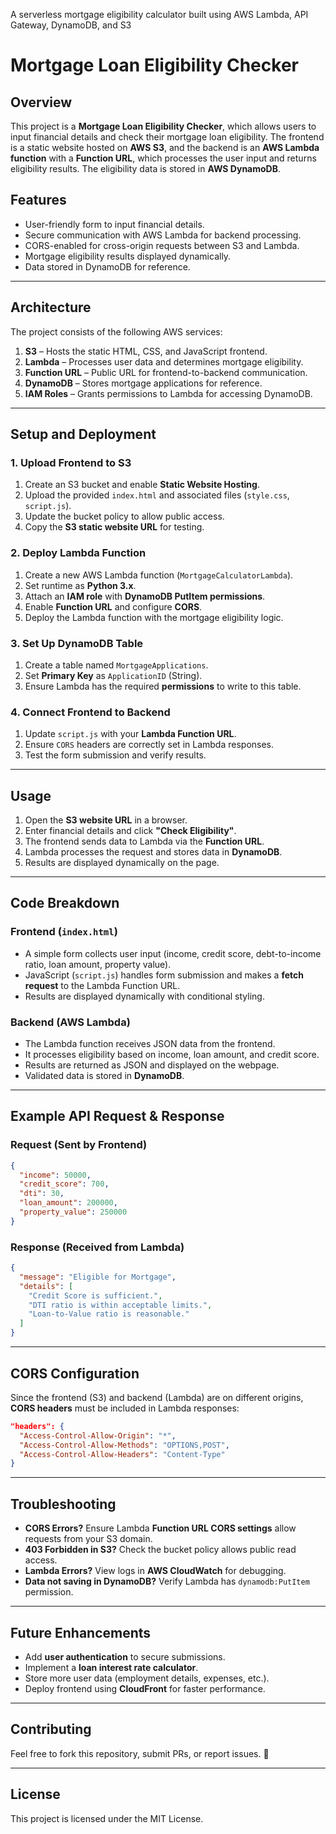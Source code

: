 A serverless mortgage eligibility calculator built using AWS Lambda, API Gateway, DynamoDB, and S3
# Mortgage Loan Eligibility Checker

## Overview
This project is a **Mortgage Loan Eligibility Checker**, which allows users to input financial details and check their mortgage loan eligibility. The frontend is a static website hosted on **AWS S3**, and the backend is an **AWS Lambda function** with a **Function URL**, which processes the user input and returns eligibility results. The eligibility data is stored in **AWS DynamoDB**.

## Features
- User-friendly form to input financial details.
- Secure communication with AWS Lambda for backend processing.
- CORS-enabled for cross-origin requests between S3 and Lambda.
- Mortgage eligibility results displayed dynamically.
- Data stored in DynamoDB for reference.

---

## **Architecture**
The project consists of the following AWS services:
1. **S3** – Hosts the static HTML, CSS, and JavaScript frontend.
2. **Lambda** – Processes user data and determines mortgage eligibility.
3. **Function URL** – Public URL for frontend-to-backend communication.
4. **DynamoDB** – Stores mortgage applications for reference.
5. **IAM Roles** – Grants permissions to Lambda for accessing DynamoDB.

---

## **Setup and Deployment**
### **1. Upload Frontend to S3**
1. Create an S3 bucket and enable **Static Website Hosting**.
2. Upload the provided `index.html` and associated files (`style.css`, `script.js`).
3. Update the bucket policy to allow public access.
4. Copy the **S3 static website URL** for testing.

### **2. Deploy Lambda Function**
1. Create a new AWS Lambda function (`MortgageCalculatorLambda`).
2. Set runtime as **Python 3.x**.
3. Attach an **IAM role** with **DynamoDB PutItem permissions**.
4. Enable **Function URL** and configure **CORS**.
5. Deploy the Lambda function with the mortgage eligibility logic.

### **3. Set Up DynamoDB Table**
1. Create a table named `MortgageApplications`.
2. Set **Primary Key** as `ApplicationID` (String).
3. Ensure Lambda has the required **permissions** to write to this table.

### **4. Connect Frontend to Backend**
1. Update `script.js` with your **Lambda Function URL**.
2. Ensure `CORS` headers are correctly set in Lambda responses.
3. Test the form submission and verify results.

---

## **Usage**
1. Open the **S3 website URL** in a browser.
2. Enter financial details and click **"Check Eligibility"**.
3. The frontend sends data to Lambda via the **Function URL**.
4. Lambda processes the request and stores data in **DynamoDB**.
5. Results are displayed dynamically on the page.

---

## **Code Breakdown**
### **Frontend (`index.html`)**
- A simple form collects user input (income, credit score, debt-to-income ratio, loan amount, property value).
- JavaScript (`script.js`) handles form submission and makes a **fetch request** to the Lambda Function URL.
- Results are displayed dynamically with conditional styling.

### **Backend (AWS Lambda)**
- The Lambda function receives JSON data from the frontend.
- It processes eligibility based on income, loan amount, and credit score.
- Results are returned as JSON and displayed on the webpage.
- Validated data is stored in **DynamoDB**.

---

## **Example API Request & Response**
### **Request (Sent by Frontend)**
```json
{
  "income": 50000,
  "credit_score": 700,
  "dti": 30,
  "loan_amount": 200000,
  "property_value": 250000
}
```
### **Response (Received from Lambda)**
```json
{
  "message": "Eligible for Mortgage",
  "details": [
    "Credit Score is sufficient.",
    "DTI ratio is within acceptable limits.",
    "Loan-to-Value ratio is reasonable."
  ]
}
```

---

## **CORS Configuration**
Since the frontend (S3) and backend (Lambda) are on different origins, **CORS headers** must be included in Lambda responses:
```json
"headers": {
  "Access-Control-Allow-Origin": "*",
  "Access-Control-Allow-Methods": "OPTIONS,POST",
  "Access-Control-Allow-Headers": "Content-Type"
}
```

---

## **Troubleshooting**
- **CORS Errors?** Ensure Lambda **Function URL CORS settings** allow requests from your S3 domain.
- **403 Forbidden in S3?** Check the bucket policy allows public read access.
- **Lambda Errors?** View logs in **AWS CloudWatch** for debugging.
- **Data not saving in DynamoDB?** Verify Lambda has `dynamodb:PutItem` permission.

---

## **Future Enhancements**
- Add **user authentication** to secure submissions.
- Implement a **loan interest rate calculator**.
- Store more user data (employment details, expenses, etc.).
- Deploy frontend using **CloudFront** for faster performance.

---

## **Contributing**
Feel free to fork this repository, submit PRs, or report issues. 🚀

---

## **License**
This project is licensed under the MIT License.
